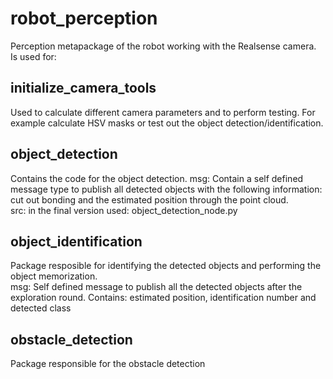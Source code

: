 # robot_perception
Perception metapackage of the robot working with the Realsense camera.  
Is used for:

## initialize_camera_tools
Used to calculate different camera parameters and to perform testing. For example calculate HSV masks or test out the object detection/identification.

## object_detection
Contains the code for the object detection.
msg: Contain a self defined message type to publish all detected objects with the following information: cut out bonding  and the estimated position through the point cloud.  
src: in the final version used: object_detection_node.py

## object_identification
Package resposible for identifying the detected objects and performing the object memorization.  
msg: Self defined message to publish all the detected objects after the exploration round. Contains: estimated position, identification number and detected class

## obstacle_detection
Package responsible for the obstacle detection

